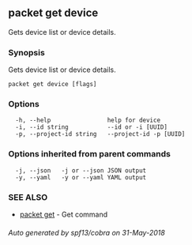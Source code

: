 ## packet get device

Gets device list or device details.

### Synopsis

Gets device list or device details.

```
packet get device [flags]
```

### Options

```
  -h, --help                help for device
  -i, --id string           --id or -i [UUID]
  -p, --project-id string   --project-id -p [UUID]
```

### Options inherited from parent commands

```
  -j, --json   -j or --json JSON output
  -y, --yaml   -y or --yaml YAML output
```

### SEE ALSO

* [packet get](packet_get.md)	 - Get command

###### Auto generated by spf13/cobra on 31-May-2018

